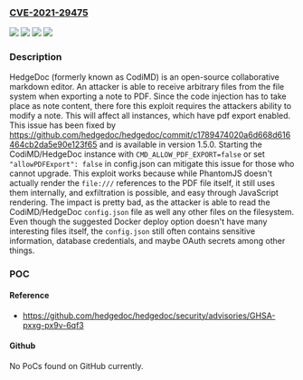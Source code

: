 ### [CVE-2021-29475](https://cve.mitre.org/cgi-bin/cvename.cgi?name=CVE-2021-29475)
![](https://img.shields.io/static/v1?label=Product&message=hedgedoc&color=blue)
![](https://img.shields.io/static/v1?label=Version&message=%3C%201.5.0%20&color=brightgreen)
![](https://img.shields.io/static/v1?label=Vulnerability&message=%7B%22CWE-918%22%3A%22Server-Side%20Request%20Forgery%20(SSRF)%22%7D&color=brightgreen)
![](https://img.shields.io/static/v1?label=Vulnerability&message=%7B%22CWE-94%22%3A%22Improper%20Control%20of%20Generation%20of%20Code%20('Code%20Injection')%22%7D&color=brightgreen)

### Description

HedgeDoc (formerly known as CodiMD) is an open-source collaborative markdown editor. An attacker is able to receive arbitrary files from the file system when exporting a note to PDF. Since the code injection has to take place as note content, there fore this exploit requires the attackers ability to modify a note. This will affect all instances, which have pdf export enabled. This issue has been fixed by https://github.com/hedgedoc/hedgedoc/commit/c1789474020a6d668d616464cb2da5e90e123f65 and is available in version 1.5.0. Starting the CodiMD/HedgeDoc instance with `CMD_ALLOW_PDF_EXPORT=false` or set `"allowPDFExport": false` in config.json can mitigate this issue for those who cannot upgrade. This exploit works because while PhantomJS doesn't actually render the `file:///` references to the PDF file itself, it still uses them internally, and exfiltration is possible, and easy through JavaScript rendering. The impact is pretty bad, as the attacker is able to read the CodiMD/HedgeDoc `config.json` file as well any other files on the filesystem. Even though the suggested Docker deploy option doesn't have many interesting files itself, the `config.json` still often contains sensitive information, database credentials, and maybe OAuth secrets among other things.

### POC

#### Reference
- https://github.com/hedgedoc/hedgedoc/security/advisories/GHSA-pxxg-px9v-6qf3

#### Github
No PoCs found on GitHub currently.

